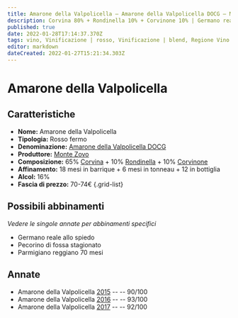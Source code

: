 ```yaml
---
title: Amarone della Valpolicella – Amarone della Valpolicella DOCG – Monte Zovo – Veneto (IT) – 70-74€ – 4★-5★
description: Corvina 80% + Rondinella 10% + Corvinone 10% | Germano reale allo spiedo – Pecorino di fossa stagionato – Parmigiano reggiano 70 mesi
published: true
date: 2022-01-28T17:14:37.370Z
tags: vino, Vinificazione | rosso, Vinificazione | blend, Regione Vino | Veneto (IT), Vinificazione | fermo, Prezzi | 70-74€, corvina, rondinella, Alimento | formaggio, Alimento-dettagli | Pecorino di fossa stagionato, corvinone, Germano reale allo spiedo, Parmigiano reggiano 70 mesi
editor: markdown
dateCreated: 2022-01-27T15:21:34.303Z
---
```


# Amarone della Valpolicella

## Caratteristiche
- **Nome:** <span class="nome">Amarone della Valpolicella</span>
- **Tipologia:** Rosso fermo
- **Denominazione:** <span class="denominazione">[Amarone della Valpolicella DOCG](/denominazioni/Italia/Veneto/DOCG/Amarone-della-Valpolicella)</span>
- **Produttore:** <span class="cantina">[Monte Zovo](/produttori/Italia/Veneto/Monte-Zovo)</span> 
- **Composizione:** 65% [Corvina](/vitigni/Italia/bacca-nera/corvina) + 10% [Rondinella](/vitigni/Italia/bacca-nera/rondinella) + 10% [Corvinone](/vitigni/Italia/bacca-nera/corvinone)
- **Affinamento:** 18 mesi in barrique + 6 mesi in tonneau + 12 in bottiglia
- **Alcol:** 16%
- **Fascia di prezzo:** 70-74€
{.grid-list}




## Possibili abbinamenti
*Vedere le singole annate per abbinamenti specifici*

- Germano reale allo spiedo
- Pecorino di fossa stagionato
- Parmigiano reggiano 70 mesi

## Annate
- Amarone della Valpolicella [2015](vini/Italia/Veneto/Monte-Zovo/Amarone-della-Valpolicella/2015) -- <span class="star-4"></span> -- 90/100
- Amarone della Valpolicella [2016](vini/Italia/Veneto/Monte-Zovo/Amarone-della-Valpolicella/2016) -- <span class="star-5"></span> -- 93/100
- Amarone della Valpolicella [2017](vini/Italia/Veneto/Monte-Zovo/Amarone-della-Valpolicella/2017) -- <span class="star-5"></span> -- 92/100